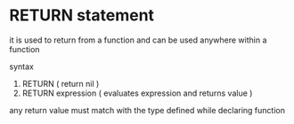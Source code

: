 # RETURN statement
it is used to return from a function and can be used anywhere within a function

syntax
1. RETURN            ( return nil )
2. RETURN  expression  ( evaluates expression and returns value )

any return value must match with the type defined  while declaring function
